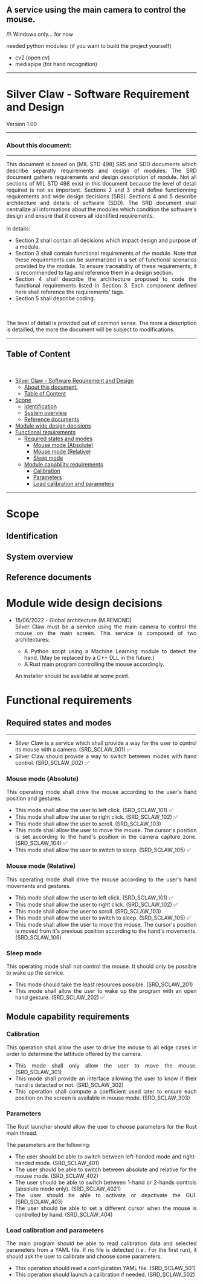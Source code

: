 ## A service using the main camera to control the mouse.
/!\ Windows only... for now

needed python modules: (if you want to build the project yourself)
- cv2 (open cv)
- mediapipe (for hand recognition)

***
# Silver Claw - Software Requirement and Design

Version 1.00

***
### About this document:
***
<div style="text-align: justify">
This document is based on [MIL STD 498] SRS and SDD documents which describe separatly requirements and design of modules.
The SRD document gathers requirements and design description of module. Not all sections of MIL STD 498 exist in this document because the level of detail required is not as important.
Sections 2 and 3 shall define functionning requirements and wide design decisions (SRS). Sections 4 and 5 describe architecture and details of software (SDD).
The SRD document shall centralize all informations about the modules which condition the software's design and ensure that it covers all identified requirements.
<br>
<br>
In details:

- Section 2 shall contain all decisions which impact design and purpose of a module.
- Section 3 shall contain functional requirements of the module. Note that these requirements can be summarized in a set of functional scenarios provided by the module. To ensure traceability of these requirements, it is recommended to tag and reference them in a design section.
- Section 4 shall describe the architecture proposed to code the functional requirements listed in Section 3. Each component defined here shall reference the requirements' tags.
- Section 5 shall describe coding.
<br>
<br>
The level of detail is provided out of common sense. The more a description is detailled, the more the document will be subject to modifications.
<br>

***
## Table of Content
<br>

- [Silver Claw - Software Requirement and Design](#silver-claw---software-requirement-and-design)
    - [About this document:](#about-this-document)
  - [Table of Content](#table-of-content)
- [Scope](#scope)
  - [Identification](#identification)
  - [System overview](#system-overview)
  - [Reference documents](#reference-documents)
- [Module wide design decisions](#module-wide-design-decisions)
- [Functional requirements](#functional-requirements)
  - [Required states and modes](#required-states-and-modes)
    - [Mouse mode (Absolute)](#mouse-mode-absolute)
    - [Mouse mode (Relative)](#mouse-mode-relative)
    - [Sleep mode](#sleep-mode)
  - [Module capability requirements](#module-capability-requirements)
    - [Calibration](#calibration)
    - [Parameters](#parameters)
    - [Load calibration and parameters](#load-calibration-and-parameters)

***
# Scope
## Identification
## System overview
## Reference documents

# Module wide design decisions 
- 15/06/2022 - Global architecture (M.REMOND)<br>
    Silver Claw must be a service using the main camera to control the mouse on the main screen. This service is composed of two architectures:
    - A Python script using a Machine Learning module to detect the hand. (May be replaced by a C++ DLL in the future.)
    - A Rust main program controlling the mouse accordingly.

    An installer should be available at some point.

# Functional requirements
## Required states and modes
***
- Silver Claw is a service which shall provide a way for the user to control its mouse with a camera. (SRD_SCLAW_001) :white_check_mark:<br> 
- Silver Claw should provide a way to switch between modes with hand control. (SRD_SCLAW_002) :white_check_mark:<br> 

### Mouse mode (Absolute)
This operating mode shall drive the mouse according to the user's hand position and gestures.<br>

- This mode shall allow the user to left click. (SRD_SCLAW_101) :white_check_mark:<br> 
- This mode shall allow the user to right click. (SRD_SCLAW_102) :white_check_mark:<br> 
- This mode shall allow the user to scroll. (SRD_SCLAW_103) <br>
- This mode shall allow the user to move the mouse. The cursor's position is set according to the hand's position in the camera capture zone. (SRD_SCLAW_104) :white_check_mark:<br> 
- This mode shall allow the user to switch to sleep. (SRD_SCLAW_105) :white_check_mark:<br> 

### Mouse mode (Relative)
This operating mode shall drive the mouse according to the user's hand movements and gestures.<br>

- This mode shall allow the user to left click. (SRD_SCLAW_101) :white_check_mark:<br>
- This mode shall allow the user to right click. (SRD_SCLAW_102) :white_check_mark:<br>
- This mode shall allow the user to scroll. (SRD_SCLAW_103) <br>
- This mode shall allow the user to switch to sleep. (SRD_SCLAW_105) :white_check_mark:<br>
- This mode shall allow the user to move the mouse. The cursor's position is moved from it's previous position according to the hand's movements. (SRD_SCLAW_106)<br>

### Sleep mode
This operating mode shall not control the mouse. It should only be possible to wake up the service. <br>

- This mode should take the least resources possible. (SRD_SCLAW_201)<br>
- This mode shall allow the user to wake up the program with an open hand gesture. (SRD_SCLAW_202) :white_check_mark:<br> 

## Module capability requirements

### Calibration
This operation shall allow the user to drive the mouse to all edge cases in order to determine the lattitude offered by the camera.

- This mode shall only allow the user to move the mouse. (SRD_SCLAW_301)<br>
- This mode shall provide an interface allowing the user to know if their hand is detected or not. (SRD_SCLAW_302)<br>
- This operation shall compute a coefficient used later to ensure each position on the screen is available in mouse mode. (SRD_SCLAW_303)<br>

### Parameters
The Rust launcher should allow the user to choose parameters for the Rust main thread.

The parameters are the following:
- The user should be able to switch between left-handed mode and right-handed mode. (SRD_SCLAW_401)<br>
- The user should be able to switch between absolute and relative for the mouse mode. (SRD_SCLAW_402)<br>
- The user should be able to switch between 1-hand or 2-hands controls (absolute mode only). (SRD_SCLAW_4021)<br>
- The user should be able to activate or deactivate the GUI. (SRD_SCLAW_403)<br>
- The user should be able to set a different cursor when the mouse is controlled by hand. (SRD_SCLAW_404)<br>

### Load calibration and parameters
The main program should be able to read calibration data and selected parameters from a YAML file. If no file is detected (i.e.: For the first run), it should ask the user to calibrate and choose some parameters.

- This operation should read a configuration YAML file. (SRD_SCLAW_501)<br>
- This operation should launch a calibration if needed. (SRD_SCLAW_502)<br>